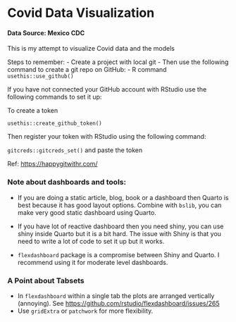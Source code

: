 # Covid Data Visualization

#### Data Source: Mexico CDC

This is my attempt to visualize Covid data and the models

Steps to remember: - Create a project with local git - Then use the following command to create a git repo on GitHub: - R command `usethis::use_github()`

If you have not connected your GitHub account with RStudio use the following commands to set it up:

To create a token

`usethis::create_github_token()`

Then register your token with RStudio using the following command:

`gitcreds::gitcreds_set()` and paste the token

Ref: <https://happygitwithr.com/>

### Note about dashboards and tools:

-   If you are doing a static article, blog, book or a dashboard then Quarto is best because it has good layout options. Combine with `bslib`, you can make very good static dashboard using Quarto.

-   If you have lot of reactive dashboard then you need shiny, you can use shiny inside Quarto but it is a bit hard. The issue with Shiny is that you need to write a lot of code to set it up but it works.

-   `flexdashboard` package is a compromise between Shiny and Quarto. I recommend using it for moderate level dashboards.

### A Point about Tabsets

-   In `flexdashboard` within a single tab the plots are arranged vertically (annoying). See <https://github.com/rstudio/flexdashboard/issues/265>
-   Use `gridExtra` or `patchwork` for more flexibility.
